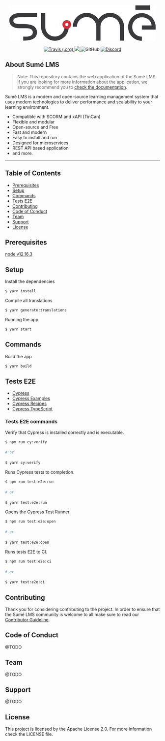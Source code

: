 <p align="center">
  <a href="http://www.sumelms.com">
    <img src=".github/sumelms.png" />
  </a>
</p>

<p align="center">
  <a href="https://travis-ci.com/sumelms/frontend">
    <img alt="Travis (.org)" src="https://travis-ci.com/sumelms/frontend.svg?token=MN3cHwnz3mjsieVHKzbs&branch=main">
  </a>
  <a href="https://codecov.io/gh/sumelms/frontend">
    <img src="https://codecov.io/gh/sumelms/frontend/branch/main/graph/badge.svg?token=OIC51X2RE2" />
  </a>
  <img alt="GitHub" src="https://img.shields.io/github/license/sumelms/frontend">
  <a href="https://discord.gg/Yh9q9cd">
    <img alt="Discord" src="https://img.shields.io/discord/726500188021063682">
  </a>
</p>

## About Sumé LMS

> Note: This repository contains the web application of the Sumé LMS. If you are looking for more information about the application, we strongly recommend you to [check the documentation](https://www.sumelms.com/docs).

Sumé LMS is a modern and open-source learning management system that uses modern technologies to deliver performance and scalability to your learning environment.

  * Compatible with SCORM and xAPI (TinCan)
  * Flexible and modular
  * Open-source and Free
  * Fast and modern
  * Easy to install and run
  * Designed for microservices
  * REST API based application
  * and more.

----

## Table of Contents

- [Prerequisites](#prerequisites)
- [Setup](#setup)
- [Commands](#commands)
- [Tests E2E](#tests-e2e)
- [Contributing](#contributing)
- [Code of Conduct](#code-of-conduct)
- [Team](#team)
- [Support](#support)
- [License](#license)

## Prerequisites

[node v12.16.3](https://nodejs.org/en/download/releases/)

## Setup

Install the dependencies

```.sh
$ yarn install
```

Compile all translations

```.sh
$ yarn generate:translations
```

Running the app
```.sh
$ yarn start
```

## Commands


Build the app

```.sh
$ yarn build
```

## Tests E2E
 - [Cypress](https://www.cypress.io/)
 - [Cypress Examples](https://example.cypress.io/)
 - [Cypress Recipes](https://github.com/cypress-io/cypress-example-recipes#fundamentals)
 - [Cypress TypeScript](https://docs.cypress.io/guides/tooling/typescript-support.html#Configure-tsconfig-json)


### Tests E2E commands

Verify that Cypress is installed correctly and is executable.

```.sh
$ npm run cy:verify

# or

$ yarn cy:verify
```

Runs Cypress tests to completion.
```.sh
$ npm run test:e2e:run

# or

$ yarn test:e2e:run
```

Opens the Cypress Test Runner.
```.sh
$ npm run test:e2e:open

# or

$ yarn test:e2e:open
```

Runs tests E2E to CI.
```.sh
$ npm run test:e2e:ci

# or

$ yarn test:e2e:ci
```

## Contributing

Thank you for considering contributing to the project. In order to ensure that the Sumé LMS community is welcome to all make sure to read our [Contributor Guideline](https://www.sumelms.com/docs/ontributing).

## Code of Conduct

@TODO

## Team

@TODO

## Support

@TODO

## License

This project is licensed by the Apache License 2.0. For more information check the LICENSE file.

